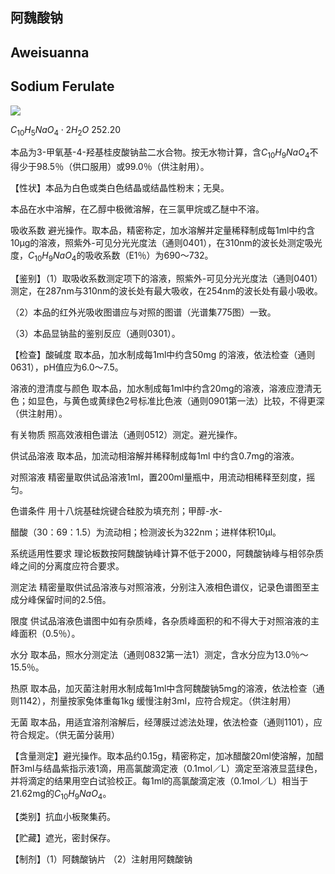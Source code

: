 ## 阿魏酸钠

## Aweisuanna

## Sodium Ferulate

<!-- H _ { 3 } C O O N a , 2 H _ { 2 } O HO  -->
![](https://web-api.textin.com/ocr_image/external/3b7f793830f3cb9b.jpg)

$C_{10}H_{5}NaO_{4}\cdot 2H_{2}O$ 252.20

本品为3-甲氧基-4-羟基桂皮酸钠盐二水合物。按无水物计算，含$C_{10}H_{9}NaO_{4}$不得少于98.5％（供口服用）或99.0％（供注射用）。

【性状】本品为白色或类白色结晶或结晶性粉末；无臭。

本品在水中溶解，在乙醇中极微溶解，在三氯甲烷或乙醚中不溶。

吸收系数 避光操作。取本品，精密称定，加水溶解并定量稀释制成每1ml中约含10μg的溶液，照紫外-可见分光光度法（通则0401），在310nm的波长处测定吸光度，$C_{10}H_{9}NaO_{4}$的吸收系数（E1％）为690～732。

【鉴别】（1）取吸收系数测定项下的溶液，照紫外-可见分光光度法（通则0401）测定，在287nm与310nm的波长处有最大吸收，在254nm的波长处有最小吸收。

（2）本品的红外光吸收图谱应与对照的图谱（光谱集775图）一致。

（3）本品显钠盐的鉴别反应（通则0301）。

【检查】酸碱度 取本品，加水制成每1ml中约含50mg 的溶液，依法检查（通则0631），pH值应为6.0～7.5。

溶液的澄清度与颜色 取本品，加水制成每1ml中约含20mg的溶液，溶液应澄清无色；如显色，与黄色或黄绿色2号标准比色液（通则0901第一法）比较，不得更深（供注射用）。

有关物质 照高效液相色谱法（通则0512）测定。避光操作。

供试品溶液 取本品，加流动相溶解并稀释制成每1ml 中约含0.7mg的溶液。

对照溶液 精密量取供试品溶液1ml，置200ml量瓶中，用流动相稀释至刻度，摇匀。

色谱条件 用十八烷基硅烷键合硅胶为填充剂；甲醇-水-

醋酸（30：69：1.5）为流动相；检测波长为322nm；进样体积10μl。

系统适用性要求 理论板数按阿魏酸钠峰计算不低于2000，阿魏酸钠峰与相邻杂质峰之间的分离度应符合要求。

测定法 精密量取供试品溶液与对照溶液，分别注入液相色谱仪，记录色谱图至主成分峰保留时间的2.5倍。

限度 供试品溶液色谱图中如有杂质峰，各杂质峰面积的和不得大于对照溶液的主峰面积（0.5％）。

水分 取本品，照水分测定法（通则0832第一法1）测定，含水分应为13.0％～15.5％。

热原 取本品，加灭菌注射用水制成每1ml中含阿魏酸钠5mg的溶液，依法检查（通则1142），剂量按家兔体重每1kg 缓慢注射3ml，应符合规定。（供注射用）

无菌 取本品，用适宜溶剂溶解后，经薄膜过滤法处理，依法检查（通则1101），应符合规定。（供无菌分装用）

【含量测定】避光操作。取本品约0.15g，精密称定，加冰醋酸20ml使溶解，加醋酐3ml与结晶紫指示液1滴，用高氯酸滴定液（0.1mol／L）滴定至溶液显蓝绿色，并将滴定的结果用空白试验校正。每1ml的高氯酸滴定液（0.1mol／L）相当于21.62mg的$C_{10}H_{9}NaO_{4}。$

【类别】抗血小板聚集药。

【贮藏】遮光，密封保存。

【制剂】（1）阿魏酸钠片 （2）注射用阿魏酸钠